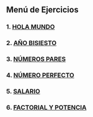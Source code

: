 ## Menú de Ejercicios 
### 1. [HOLA MUNDO](https://github.com/CesarCarmona30/EjerciciosCpp/tree/main/Ejercicios-C%2B%2B/MENU/1-HELLO%20WORLD)
### 2. [AÑO BISIESTO](https://github.com/CesarCarmona30/EjerciciosCpp/blob/main/Ejercicios-C++/MENU/2-AÑO%20BISIESTO)
### 3. [NÚMEROS PARES](https://github.com/CesarCarmona30/EjerciciosCpp/blob/main/Ejercicios-C++/MENU/3-NÚMEROS%20PARES)
### 4. [NÚMERO PERFECTO](https://github.com/CesarCarmona30/EjerciciosCpp/blob/main/Ejercicios-C++/MENU/4-NÚMEROS%20PERFECTO)
### 5. [SALARIO](https://github.com/CesarCarmona30/EjerciciosCpp/blob/main/Ejercicios-C++/MENU/5-SALARIO)
### 6. [FACTORIAL Y POTENCIA](https://github.com/CesarCarmona30/EjerciciosCpp/blob/main/Ejercicios-C++/MENU/6-FACTORIAL%20Y%20POTENCIA)
